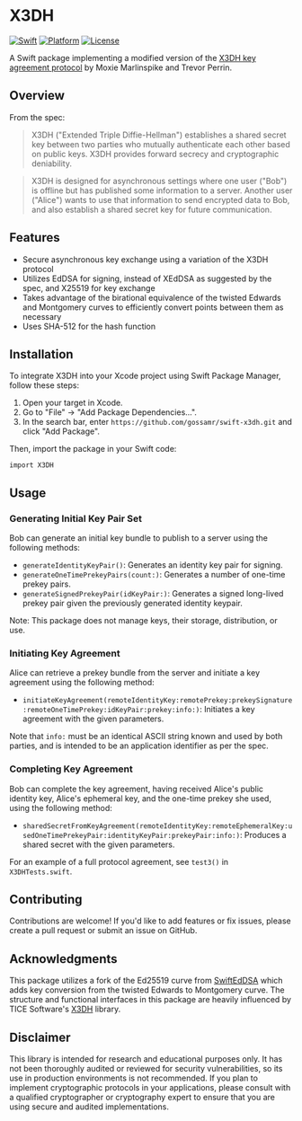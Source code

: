# X3DH
[![Swift](https://img.shields.io/badge/swift-5-blue.svg)](https://swift.org) [![Platform](https://img.shields.io/badge/platform-iOS%20%7C%20macOS%20%7C%20tvOS%20%7C%20watchOS-lightgray.svg)](https://developer.apple.com/swift/) [![License](https://img.shields.io/badge/license-MIT-green.svg)](LICENSE)

A Swift package implementing a modified version of the [X3DH key agreement protocol](https://signal.org/docs/specifications/x3dh/) by Moxie Marlinspike and Trevor Perrin. 

## Overview

From the spec:
> X3DH ("Extended Triple Diffie-Hellman") establishes a shared secret key between two parties who mutually authenticate each other based on public keys. X3DH provides forward secrecy and cryptographic deniability.

> X3DH is designed for asynchronous settings where one user ("Bob") is offline but has published some information to a server. Another user ("Alice") wants to use that information to send encrypted data to Bob, and also establish a shared secret key for future communication.

## Features

* Secure asynchronous key exchange using a variation of the X3DH protocol
* Utilizes EdDSA for signing, instead of XEdDSA as suggested by the spec, and X25519 for key exchange
* Takes advantage of the birational equivalence of the twisted Edwards and Montgomery curves to efficiently convert points between them as necessary
* Uses SHA-512 for the hash function

## Installation

To integrate X3DH into your Xcode project using Swift Package Manager, follow these steps:

1. Open your target in Xcode.
2. Go to "File" -> "Add Package Dependencies...".
3. In the search bar, enter `https://github.com/gossamr/swift-x3dh.git` and click "Add Package".

Then, import the package in your Swift code:
```
import X3DH
```

## Usage

### Generating Initial Key Pair Set

Bob can generate an initial key bundle to publish to a server using the following methods:
*  `generateIdentityKeyPair()`: Generates an identity key pair for signing.
*  `generateOneTimePrekeyPairs(count:)`: Generates a number of one-time prekey pairs.
*  `generateSignedPrekeyPair(idKeyPair:)`: Generates a signed long-lived prekey pair given the previously generated identity keypair.

Note: This package does not manage keys, their storage, distribution, or use.

### Initiating Key Agreement

Alice can retrieve a prekey bundle from the server and initiate a key agreement using the following method:
* `initiateKeyAgreement(remoteIdentityKey:remotePrekey:prekeySignature:remoteOneTimePrekey:idKeyPair:prekey:info:)`: Initiates a key agreement with the given parameters.

Note that `info:` must be an identical ASCII string known and used by both parties, and is intended to be an application identifier as per the spec.

### Completing Key Agreement

Bob can complete the key agreement, having received Alice's public identity key, Alice's ephemeral key, and the one-time prekey she used, using the following method:
* `sharedSecretFromKeyAgreement(remoteIdentityKey:remoteEphemeralKey:usedOneTimePrekeyPair:identityKeyPair:prekeyPair:info:)`: Produces a shared secret with the given parameters.

For an example of a full protocol agreement, see `test3()` in `X3DHTests.swift`.

## Contributing
Contributions are welcome! If you'd like to add features or fix issues, please create a pull request or submit an issue on GitHub.

## Acknowledgments
This package utilizes a fork of the Ed25519 curve from [SwiftEdDSA](https://github.com/leif-ibsen/SwiftEdDSA) which adds key conversion from the twisted Edwards to Montgomery curve. The structure and functional interfaces in this package are heavily influenced by TICE Software's [X3DH](https://github.com/TICESoftware/X3DH) library.

## Disclaimer

This library is intended for research and educational purposes only. It has not been thoroughly audited or reviewed for security vulnerabilities, so its use in production environments is not recommended. If you plan to implement cryptographic protocols in your applications, please consult with a qualified cryptographer or cryptography expert to ensure that you are using secure and audited implementations.
